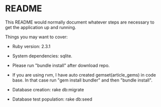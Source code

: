 # README

This README would normally document whatever steps are necessary to get the
application up and running.

Things you may want to cover:

* Ruby version: 2.3.1

* System dependencies: sqlite.

* Please run "bundle install" after download repo. 
* If you are using rvm, I have auto created gemset(article_gems) in code base. In that case run "gem install bundler" and then "bundle install".

* Database creation: rake db:migrate

* Database test population: rake db:seed
